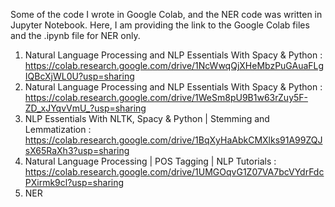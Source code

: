 Some of the code I wrote in Google Colab, and the NER code was written in Jupyter Notebook. Here, I am providing the link to the Google Colab files and the .ipynb file for NER only.
1. Natural Language Processing and NLP Essentials With Spacy & Python : https://colab.research.google.com/drive/1NcWwqQjXHeMbzPuGAuaFLgIQBcXjWL0U?usp=sharing
2. Natural Language Processing and NLP Essentials With Spacy & Python  : https://colab.research.google.com/drive/1WeSm8pU9B1w63rZuy5F-ZD_xJYqvVmU_?usp=sharing
3. NLP Essentials With NLTK, Spacy & Python | Stemming and Lemmatization : https://colab.research.google.com/drive/1BqXyHaAbkCMXlks91A99ZQJsX65RaXh3?usp=sharing
4. Natural Language Processing | POS Tagging | NLP Tutorials : https://colab.research.google.com/drive/1UMGOqvG1Z07VA7bcVYdrFdcPXirmk9cl?usp=sharing
5.  NER 
